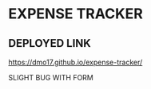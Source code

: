 # EXPENSE TRACKER

## DEPLOYED LINK

https://dmo17.github.io/expense-tracker/

SLIGHT BUG WITH FORM
